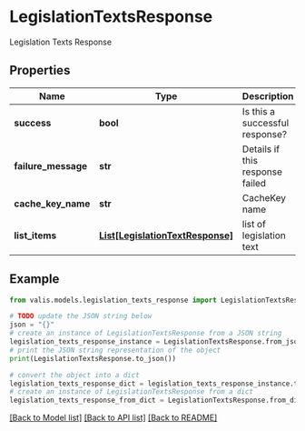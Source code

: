 # LegislationTextsResponse

Legislation Texts Response

## Properties

Name | Type | Description | Notes
------------ | ------------- | ------------- | -------------
**success** | **bool** | Is this a successful response? | [optional] 
**failure_message** | **str** | Details if this response failed | [optional] 
**cache_key_name** | **str** | CacheKey name | [optional] 
**list_items** | [**List[LegislationTextResponse]**](LegislationTextResponse.md) | list of legislation text | [optional] 

## Example

```python
from valis.models.legislation_texts_response import LegislationTextsResponse

# TODO update the JSON string below
json = "{}"
# create an instance of LegislationTextsResponse from a JSON string
legislation_texts_response_instance = LegislationTextsResponse.from_json(json)
# print the JSON string representation of the object
print(LegislationTextsResponse.to_json())

# convert the object into a dict
legislation_texts_response_dict = legislation_texts_response_instance.to_dict()
# create an instance of LegislationTextsResponse from a dict
legislation_texts_response_from_dict = LegislationTextsResponse.from_dict(legislation_texts_response_dict)
```
[[Back to Model list]](../README.md#documentation-for-models) [[Back to API list]](../README.md#documentation-for-api-endpoints) [[Back to README]](../README.md)


